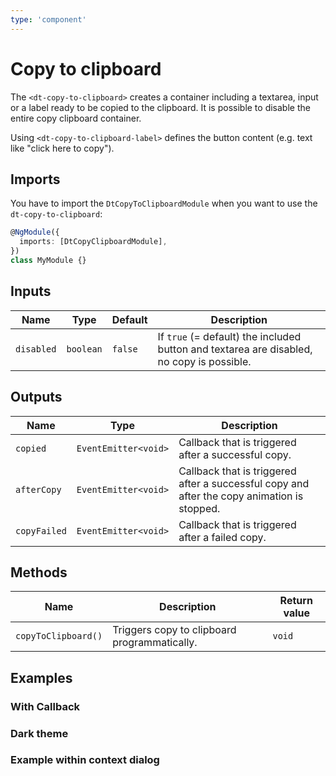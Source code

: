 ```yaml
---
type: 'component'
---
```


# Copy to clipboard

The `<dt-copy-to-clipboard>` creates a container including a textarea, input or a label ready to be copied to the clipboard. It is possible to disable the entire copy clipboard container.

Using `<dt-copy-to-clipboard-label>` defines the button content (e.g. text like "click here to copy").

<docs-source-example example="CopyToClipboardDefaultExample"></docs-source-example>

## Imports

You have to import the `DtCopyToClipboardModule` when you want to use the `dt-copy-to-clipboard`:

```typescript
@NgModule({
  imports: [DtCopyClipboardModule],
})
class MyModule {}
```

## Inputs

| Name       | Type      | Default | Description                                                                               |
| ---------- | --------- | ------- | ----------------------------------------------------------------------------------------- |
| `disabled` | `boolean` | `false` | If `true` (= default) the included button and textarea are disabled, no copy is possible. |

## Outputs

| Name         | Type                 | Description                                                                                 |
| ------------ | -------------------- | ------------------------------------------------------------------------------------------- |
| `copied`     | `EventEmitter<void>` | Callback that is triggered after a successful copy.                                         |
| `afterCopy`  | `EventEmitter<void>` | Callback that is triggered after a successful copy and after the copy animation is stopped. |
| `copyFailed` | `EventEmitter<void>` | Callback that is triggered after a failed copy.                                             |

## Methods

| Name                | Description                                  | Return value |
| ------------------- | -------------------------------------------- | ------------ |
| `copyToClipboard()` | Triggers copy to clipboard programmatically. | `void`       |

## Examples

### With Callback

<docs-source-example example="CopyToClipboardCallbackExample"></docs-source-example>

### Dark theme

<docs-source-example example="CopyToClipboardDarkExample" themedark="true"></docs-source-example>

### Example within context dialog

<docs-source-example example="CopyToClipboardContextExample"></docs-source-example>
